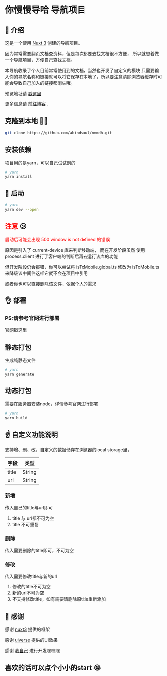# 你慢慢导哈 导航项目

## 🙌 介绍

这是一个使用 [Nuxt 3](https://nuxt.com/) 创建的导航项目。

因为常常需要翻页文档查资料，但是每次都要去找文档很不方便，
所以就想着做一个导航项目，方便自己查找文档。

本导航收录了个人目前常常使用到的文档，当然也开发了自定义的模块
只需要输入你的导航名称和链接就可以将它保存在本地了，所以要注意清除浏览器缓存时可能会导致自己加入的链接都消失哦。

预览地址请 [戳这里](https://nmmdh.site/)

更多信息请 [前往博客](https://afreesoul.top/index.php/archives/104/) .

## 克隆到本地 😮‍💨

```bash
git clone https://github.com/abindsoul/nmmdh.git
```

## 安装依赖

项目用的是yarn，可以自己试试别的

```bash
# yarn
yarn install
```

## 👐  启动


```bash
# yarn
yarn dev --open
```
## <font color=red>注意</font>  😕 

<font color=red>启动后可能会出现 500 window is not defined 的错误</font>

原因是引入了 current-device 库来判断移动端，
而在开发阶段虽然 使用 process.client 进行了客户端的判断后再去运行该库的功能

但开发阶段仍会报错，你可以尝试将 isToMobile.global.ts 修改为 isToMobile.ts 来降级该中间件这样它就不会在项目中引用

或者你也可以直接删除该文件，依据个人的需求

## 👌 部署 

### PS:请参考官网进行部署
[官网戳这里](https://nuxt.com.cn/docs/getting-started/deployment)


## 静态打包

生成纯静态文件
 
```bash
# yarn
yarn generate
```
## 动态打包

需要在服务器安装node，详情参考官网进行部署

```bash
# yarn
yarn build
```

## ☝ 自定义功能说明

支持增、删、改，自定义的数据储存在浏览器的local storage里，

| 字段      | 类型          |
| ----------- | ----------- |
| title       | String      |
| url         | String      |

### 新增

传入自己的title与url即可

1. title 与 url都不可为空
2.  title 不可重复

### 删除

传入需要删除的title即可，不可为空

### 修改

传入需要修改title与新的url


1. 修改的title不可为空
2. 新的url不可为空
2. 不支持修改title，如有需要请删除原title重新添加




## 🤝 感谢

感谢 [nuxt3](https://nuxt.com.cn/) 提供的框架

感谢 [uiverse](https://uiverse.io/) 提供的UI效果

感谢 [我自己](https://www.afreesoul.top/) 进行开发嘿嘿嘿

##  喜欢的话可以点个小小的start 😭
